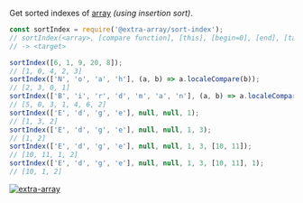 Get sorted indexes of [array] *(using insertion sort)*.

```javascript
const sortIndex = require('@extra-array/sort-index');
// sortIndex(<array>, [compare function], [this], [begin=0], [end], [target=[]], [at])
// -> <target>

sortIndex([6, 1, 9, 20, 8]);
// [1, 0, 4, 2, 3]
sortIndex(['N', 'o', 'a', 'h'], (a, b) => a.localeCompare(b));
// [2, 3, 0, 1]
sortIndex(['B', 'i', 'r', 'd', 'm', 'a', 'n'], (a, b) => a.localeCompare(b), null);
// [5, 0, 3, 1, 4, 6, 2]
sortIndex(['E', 'd', 'g', 'e'], null, null, 1);
// [1, 3, 2]
sortIndex(['E', 'd', 'g', 'e'], null, null, 1, 3);
// [1, 2]
sortIndex(['E', 'd', 'g', 'e'], null, null, 1, 3, [10, 11]);
// [10, 11, 1, 2]
sortIndex(['E', 'd', 'g', 'e'], null, null, 1, 3, [10, 11], 1);
// [10, 1, 2]
```


[![extra-array](https://i.imgur.com/nwyrmkW.jpg)](https://www.npmjs.com/package/extra-array)

[array]: https://developer.mozilla.org/en-US/docs/Web/JavaScript/Guide/Indexed_collections
